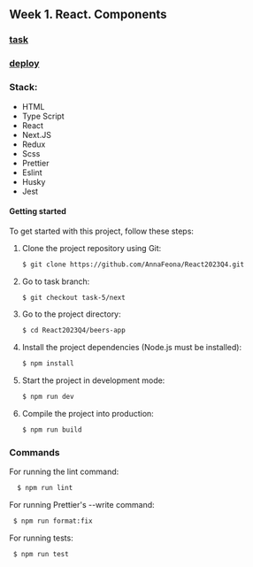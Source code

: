 ## Week 1. React. Components

### [task](https://github.com/rolling-scopes-school/tasks/tree/master/react/modules/module05)

### [deploy](https://annafeona-rs-react-star-wars.netlify.app/)

### Stack:

- HTML
- Type Script
- React
- Next.JS
- Redux
- Scss
- Prettier
- Eslint
- Husky
- Jest


#### Getting started

To get started with this project, follow these steps:

1. Clone the project repository using Git:

   ```bash
   $ git clone https://github.com/AnnaFeona/React2023Q4.git
   ```
2. Go to task branch:
   ```bash
   $ git checkout task-5/next
   ```
3. Go to the project directory:
   ```bash
   $ cd React2023Q4/beers-app
   ```
4. Install the project dependencies (Node.js must be installed):
   ```bash
   $ npm install
   ```
5. Start the project in development mode:
   ```bash
   $ npm run dev
   ```
6. Сompile the project into production:
   ```bash
   $ npm run build
   ```

### Commands

For running the lint command:

```bash
  $ npm run lint
```

For running Prettier's --write command:

```bash
 $ npm run format:fix
```

For running tests:

```bash
 $ npm run test
```
